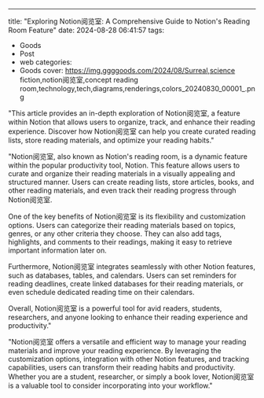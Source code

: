 ---
title: "Exploring Notion阅览室: A Comprehensive Guide to Notion's Reading Room Feature"
date: 2024-08-28 06:41:57
tags:
  - Goods
  - Post
  - web
categories:
  - Goods
cover: https://img.ggggoods.com/2024/08/Surreal,science fiction,notion阅览室,concept reading room,technology,tech,diagrams,renderings,colors_20240830_00001_.png

"This article provides an in-depth exploration of Notion阅览室, a feature within Notion that allows users to organize, track, and enhance their reading experience. Discover how Notion阅览室 can help you create curated reading lists, store reading materials, and optimize your reading habits."

"Notion阅览室, also known as Notion's reading room, is a dynamic feature within the popular productivity tool, Notion. This feature allows users to curate and organize their reading materials in a visually appealing and structured manner. Users can create reading lists, store articles, books, and other reading materials, and even track their reading progress through Notion阅览室.

One of the key benefits of Notion阅览室 is its flexibility and customization options. Users can categorize their reading materials based on topics, genres, or any other criteria they choose. They can also add tags, highlights, and comments to their readings, making it easy to retrieve important information later on.

Furthermore, Notion阅览室 integrates seamlessly with other Notion features, such as databases, tables, and calendars. Users can set reminders for reading deadlines, create linked databases for their reading materials, or even schedule dedicated reading time on their calendars.

Overall, Notion阅览室 is a powerful tool for avid readers, students, researchers, and anyone looking to enhance their reading experience and productivity."

"Notion阅览室 offers a versatile and efficient way to manage your reading materials and improve your reading experience. By leveraging the customization options, integration with other Notion features, and tracking capabilities, users can transform their reading habits and productivity. Whether you are a student, researcher, or simply a book lover, Notion阅览室 is a valuable tool to consider incorporating into your workflow."
